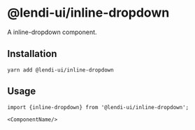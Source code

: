 # @lendi-ui/inline-dropdown

A inline-dropdown component.

## Installation

```
yarn add @lendi-ui/inline-dropdown
```

## Usage

```
import {inline-dropdown} from '@lendi-ui/inline-dropdown';

<ComponentName/>
```
